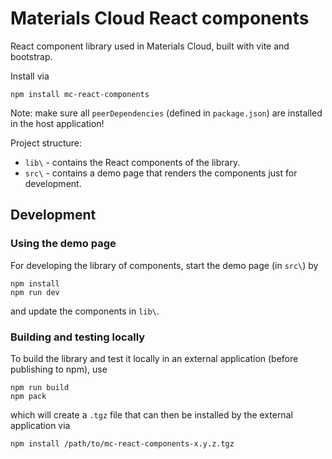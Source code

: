 # Materials Cloud React components

React component library used in Materials Cloud, built with vite and bootstrap.

Install via

```
npm install mc-react-components
```

Note: make sure all `peerDependencies` (defined in `package.json`) are installed in the host application!

Project structure:

- `lib\` - contains the React components of the library.
- `src\` - contains a demo page that renders the components just for development.

## Development

### Using the demo page

For developing the library of components, start the demo page (in `src\`) by

```
npm install
npm run dev
```

and update the components in `lib\`.

### Building and testing locally

To build the library and test it locally in an external application (before publishing to npm), use

```
npm run build
npm pack
```

which will create a `.tgz` file that can then be installed by the external application via

```
npm install /path/to/mc-react-components-x.y.z.tgz
```
